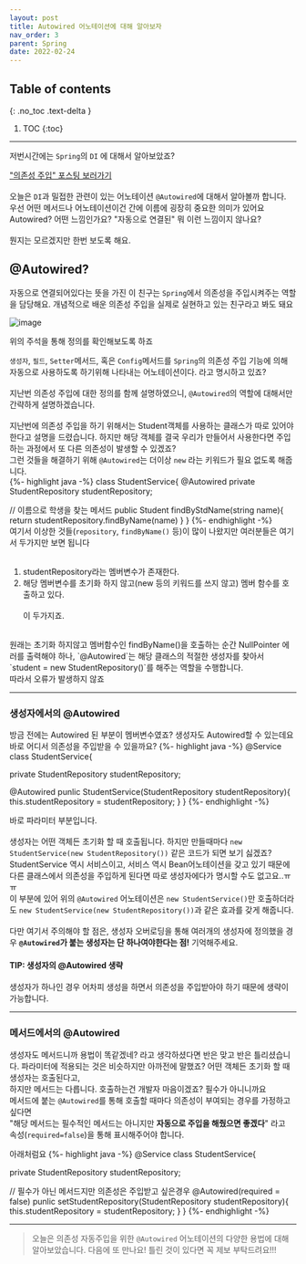 ```yaml
---
layout: post
title: Autowired 어노테이션에 대해 알아보자
nav_order: 3
parent: Spring
date: 2022-02-24
---
```

## Table of contents
{: .no_toc .text-delta }

1. TOC
{:toc}
---
저번시간에는 `Spring`의 `DI` 에 대해서 알아보았죠?

["의존성 주입" 포스팅 보러가기](/)
<br><br>
오늘은 `DI`과 밀접한 관련이 있는 어노테이션 `@Autowired`에 대해서 알아볼까 합니다.
<br>
우선 어떤 메서드나 어노테이션이건 간에 이름에 굉장히 중요한 의미가 있어요
<br>
Autowired? 어떤 느낌인가요? "자동으로 연결된" 뭐 이런 느낌이지 않나요?
<br><br>
뭔지는 모르겠지만 한번 보도록 해요.

## @Autowired?

자동으로 연결되어있다는 뜻을 가진 이 친구는 `Spring`에서 의존성을 주입시켜주는 역할을 담당해요. 개념적으로 배운 의존성 주입을 실제로 실현하고 있는 친구라고 봐도 돼요

![image](https://user-images.githubusercontent.com/59782504/155427654-874ed5fc-d108-4420-9eec-43f5b546565e.png)

위의 주석을 통해 정의를 확인해보도록 하죠

`생성자`, `필드`, `Setter`메서드, 혹은 `Config`메서드를 `Spring`의 의존성 주입 기능에 의해 자동으로 사용하도록 하기위해 나타내는 어노테이션이다. 라고 명시하고 있죠?
<br><br>
지난번 의존성 주입에 대한 정의를 함께 설명하였으니, `@Autowired`의 역할에 대해서만 간략하게 설명하겠습니다.
<br><br>
지난번에 의존성 주입을 하기 위해서는 Student객체를 사용하는 클래스가 따로 있어야 한다고 설명을 드렸습니다. 하지만 해당 객체를 결국 우리가 만들어서 사용한다면 주입하는 과정에서 또 다른 의존성이 발생할 수 있겠죠?
<br>
그런 것들을 해결하기 위해 `@Autowired`는 더이상 `new` 라는 키워드가 필요 없도록 해줍니다.
<br>
{%- highlight java -%}
class StudentService{
  @Autowired
  private StudentRepository studentRepository;
  
  // 이름으로 학생을 찾는 메서드
  public Student findByStdName(string name){
    return studentRepository.findByName(name)
  }
}
{%- endhighlight -%}
<br>
여기서 이상한 것들(`repository`, `findByName()` 등)이 많이 나왔지만 여러분들은 여기서 두가지만 보면 됩니다
<br><br>
1. studentRepository라는 멤버변수가 존재한다.
2. 해당 멤버변수를 초기화 하지 않고(new 등의 키워드를 쓰지 않고) 멤버 함수를 호출하고 있다.
<br><br>
이 두가지죠.
<br>
원래는 초기화 하지않고 멤버함수인 findByName()을 호출하는 순간 NullPointer 에러를 출력해야 하나,
`@Autowired`는 해당 클래스의 적절한 생성자를 찾아서 `student = new StudentRepository()`를 해주는 역할을 수행합니다. 
<br>
따라서 오류가 발생하지 않죠

<hr>

### 생성자에서의 @Autowired

방금 전에는 Autowired 된 부분이 멤버변수였죠? 생성자도 Autowired할 수 있는데요 바로 어디서 의존성을 주입받을 수 있을까요?
{%- highlight java -%}
@Service
class StudentService{

  private StudentRepository studentRepository;
  
  @Autowired
  punlic StudentService(StudentRepository studentRepository){
    this.studentRepository = studentRepository;
  }
}
{%- endhighlight -%}

바로 파라미터 부분입니다.
<br><br>
생성자는 어떤 객체든 초기화 할 때 호출됩니다. 하지만 만들때마다 `new StudentService(new StudentRepository())` 같은 코드가 되면 보기 싫겠죠?
<br>
StudentService 역시 서비스이고, 서비스 역시 Bean어노테이션을 갖고 있기 때문에 다른 클래스에서 의존성을 주입하게 된다면 따로 생성자에다가 명시할 수도 없고요..ㅠㅠ
<br>
이 부분에 있어 위의 `@Autowired` 어노테이션은 `new StudentService()`만 호출하더라도 `new StudentService(new StudentRepository())`과 같은 효과를 갖게 해줍니다.
<br><br>
다만 여기서 주의해야 할 점은, 생성자 오버로딩을 통해 여러개의 생성자에 정의했을 경우 **`@Autowired`가 붙는 생성자는 단 하나여야한다는 점!** 기억해주세요.

#### TIP: 생성자의 @Autowired 생략
생성자가 하나인 경우 어차피 생성을 하면서 의존성을 주입받아야 하기 때문에 생략이 가능합니다.

<hr>

### 메서드에서의 @Autowired
 
생성자도 메서드니까 용법이 똑같겠네? 라고 생각하셨다면 반은 맞고 반은 틀리셨습니다.
파라미터에 적용되는 것은 비슷하지만 아까전에 말했죠? 어떤 객체든 초기화 할 때 생성자는 호출된다고, <br>
하지만 메서드는 다릅니다. 호출하는건 개발자 마음이겠죠? 필수가 아니니까요<br> 
메서드에 붙는 `@Autowired`를 통해 호출할 때마다 의존성이 부여되는 경우를 가정하고 싶다면 
<br>
"해당 메서드는 필수적인 메서드는 아니지만 **자동으로 주입을 해줬으면 좋겠다**" 라고 
<br>
속성(`required=false`)을 통해 표시해주어야 합니다.

아래처럼요
{%- highlight java -%}
@Service
class StudentService{

  private StudentRepository studentRepository;
  
  // 필수가 아닌 메서드지만 의존성은 주입받고 싶은경우
  @Autowired(required = false)
  punlic setStudentRepository(StudentRepository studentRepository){
    this.studentRepository = studentRepository;
  }
}
{%- endhighlight -%}

<hr>

> 오늘은 의존성 자동주입을 위한 `@Autowired` 어노테이션의 다양한 용법에 대해 알아보았습니다. 다음에 또 만나요!
> 틀린 것이 있다면 꼭 제보 부탁드려요!!!
